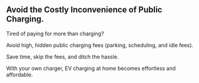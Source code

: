 ## **Avoid the Costly Inconvenience of Public Charging.**

Tired of paying for more than charging?

Avoid high, hidden public charging fees (parking, scheduling, and idle fees).

Save time, skip the fees, and ditch the hassle.

With your own charger, EV charging at home becomes effortless and affordable.